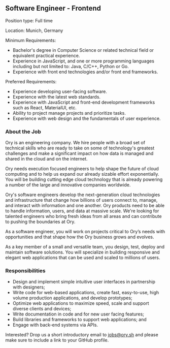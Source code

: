 ## Software Engineer - Frontend

Position type:  Full time 

Location: Munich, Germany 

Minimum Requirements: 
* Bachelor's degree in Computer Science or related technical field or equivalent practical experience. 
* Experience in JavaScript, and one or more programming languages including but not limited to: Java, C/C++, Python or Go. 
* Experience with front end technologies and/or front end frameworks. 

Preferred Requirements: 
* Experience developing user-facing software. 
* Experience with the latest web standards. 
* Experience with JavaScript and front-end development frameworks such as React, MaterialUI, etc. 
* Ability to project manage projects and prioritize tasks.  
* Experience with web design and the fundamentals of user experience. 

### About the Job 

Ory is an engineering company. We hire people with a broad set of technical skills who are ready to take on some of technology's greatest challenges and make a significant impact on how data is managed and shared in the cloud and on the internet. 

Ory needs execution focused engineers to help shape the future of cloud computing and to help us expand our already sizable effort exponentially. You will be building cutting edge cloud technology that is already powering a number of the large and innovative companies worldwide.

Ory's software engineers develop the next-generation cloud technologies and infrastructure that change how billions of users connect to, manage, and interact with information and one another. Ory products need to be able to handle information, users, and data at massive scale. We're looking for talented engineers who bring fresh ideas from all areas and can contribute to pushing the boundaries at Ory.

As a software engineer, you will work on projects critical to Ory’s needs with opportunities and that shape how the Ory business grows and evolves. 

As a key member of a small and versatile team, you design, test, deploy and maintain software solutions. You will specialize in building responsive and elegant web applications that can be used and scaled to millions of users. 

### Responsibilities

* Design and implement simple intuitive user interfaces in partnership with designers;
* Write code for web-based applications, create fast, easy-to-use, high volume production applications, and develop prototypes;
* Optimize web applications to maximize speed, scale and support diverse clients and devices;
* Write documentation in code and for new user facing features;
* Build libraries and frameworks to support web applications; and
* Engage with back-end systems via APIs.

Interested? Drop us a short introductory email to [jobs@ory.sh](mailto:jobs@ory.sh) and please make sure to include a link to your GitHub profile.
